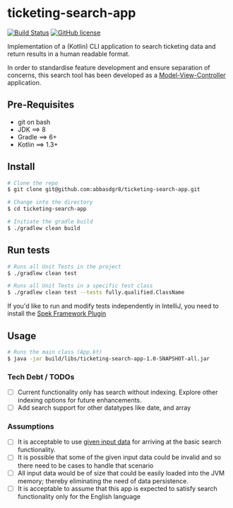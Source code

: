 # ticketing-search-app

[![Build Status](https://travis-ci.com/abbasdgr8/ticketing-search-app.svg?token=sVudbeziXANtkqKLaFRM&branch=master)](https://travis-ci.com/abbasdgr8/ticketing-search-app)
[![GitHub license](https://img.shields.io/badge/license-Apache%20License%202.0-blue.svg?style=flat)](https://www.apache.org/licenses/LICENSE-2.0)


Implementation of a (Kotlin) CLI application to search ticketing data and return results 
in a human readable format.

In order to standardise feature development and ensure separation of concerns, this search tool 
has been developed as a [Model-View-Controller](https://github.com/abbasdgr8/ticketing-search-app/blob/master/docs/mvc_role_diagram.png) application.

## Pre-Requisites
- git on bash
- JDK ==> 8
- Gradle ==> 6+
- Kotlin ==> 1.3+

## Install
```bash
# Clone the repo
$ git clone git@github.com:abbasdgr8/ticketing-search-app.git

# Change into the directory
$ cd ticketing-search-app

# Initiate the gradle build
$ ./gradlew clean build
```

## Run tests
```bash
# Runs all Unit Tests in the project
$ ./gradlew clean test

# Runs all Unit Tests in a specific test class
$ ./gradlew clean test --tests fully.qualified.ClassName
```

If you'd like to run and modify tests independently in IntelliJ, you need to install the [Spek Framework Plugin](https://plugins.jetbrains.com/plugin/10915-spek-framework)

## Usage
```bash
# Runs the main class (App.kt)
$ java -jar build/libs/ticketing-search-app-1.0-SNAPSHOT-all.jar
```

### Tech Debt / TODOs
- [ ] Current functionality only has search without indexing. Explore other indexing options for future enhancements.
- [ ] Add search support for other datatypes like date, and array

### Assumptions
- [ ] It is acceptable to use [given input data](https://github.com/abbasdgr8/ticketing-search-app/tree/master/src/main/resources/input-data) for arriving at the basic search functionality.
- [ ] It is possible that some of the given input data could be invalid and so there need to be cases to handle that scenario
- [ ] All input data would be of size that could be easily loaded into the JVM memory; thereby eliminating the need of data persistence.
- [ ] It is acceptable to assume that this app is expected to satisfy search functionality only for the English language